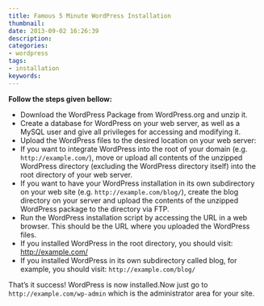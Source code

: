 ```yaml
---
title: Famous 5 Minute WordPress Installation
thumbnail:
date: 2013-09-02 16:26:39
description:
categories:
- wordpress
tags:
- installation
keywords:
---
```


**Follow the steps given bellow:**

- Download the WordPress Package from WordPress.org and unzip it.
- Create a database for WordPress on your web server, as well as a MySQL user and give all privileges for accessing and modifying it.
- Upload the WordPress files to the desired location on your web server:
- If you want to integrate WordPress into the root of your domain (e.g. `http://example.com/`), move or upload all contents of the unzipped WordPress directory (excluding the WordPress directory itself) into the root directory of your web server.
- If you want to have your WordPress installation in its own subdirectory on your web site (e.g. `http://example.com/blog/`), create the blog directory on your server and upload the contents of the unzipped WordPress package to the directory via FTP.
- Run the WordPress installation script by accessing the URL in a web browser. This should be the URL where you uploaded the WordPress files.
- If you installed WordPress in the root directory, you should visit: http://example.com/
- If you installed WordPress in its own subdirectory called blog, for example, you should visit: `http://example.com/blog/`

That’s it success! WordPress is now installed.Now just go to `http://example.com/wp-admin`  which is the administrator area for your site.
